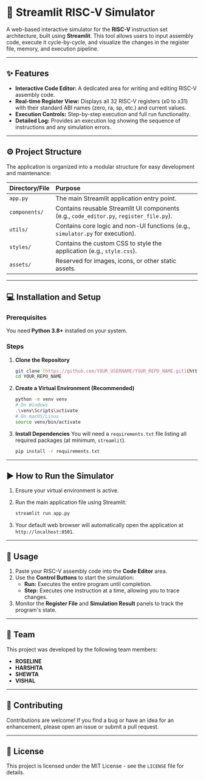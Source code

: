 # 🚀 Streamlit RISC-V Simulator

A web-based interactive simulator for the **RISC-V** instruction set architecture, built using **Streamlit**. This tool allows users to input assembly code, execute it cycle-by-cycle, and visualize the changes in the register file, memory, and execution pipeline.

---

## ✨ Features

* **Interactive Code Editor:** A dedicated area for writing and editing RISC-V assembly code.
* **Real-time Register View:** Displays all 32 RISC-V registers ($\text{x0}$ to $\text{x31}$) with their standard ABI names ($\text{zero}$, $\text{ra}$, $\text{sp}$, etc.) and current values.
* **Execution Controls:** Step-by-step execution and full run functionality.
* **Detailed Log:** Provides an execution log showing the sequence of instructions and any simulation errors.

---

## ⚙️ Project Structure

The application is organized into a modular structure for easy development and maintenance:

| Directory/File | Purpose |
| :--- | :--- |
| `app.py` | The main Streamlit application entry point. |
| `components/` | Contains reusable Streamlit UI components (e.g., `code_editor.py`, `register_file.py`). |
| `utils/` | Contains core logic and non-UI functions (e.g., `simulator.py` for execution). |
| `styles/` | Contains the custom CSS to style the application (e.g., `style.css`). |
| `assets/` | Reserved for images, icons, or other static assets. |

---

## 💻 Installation and Setup

### Prerequisites

You need **Python 3.8+** installed on your system.

### Steps

1.  **Clone the Repository**
    ```bash
    git clone [https://github.com/YOUR_USERNAME/YOUR_REPO_NAME.git](https://github.com/YOUR_USERNAME/YOUR_REPO_NAME.git)
    cd YOUR_REPO_NAME
    ```

2.  **Create a Virtual Environment (Recommended)**
    ```bash
    python -m venv venv
    # On Windows
    .\venv\Scripts\activate
    # On macOS/Linux
    source venv/bin/activate
    ```

3.  **Install Dependencies**
    You will need a `requirements.txt` file listing all required packages (at minimum, `streamlit`).
    ```bash
    pip install -r requirements.txt
    ```

---

## ▶️ How to Run the Simulator

1.  Ensure your virtual environment is active.
2.  Run the main application file using Streamlit:

    ```bash
    streamlit run app.py
    ```

3.  Your default web browser will automatically open the application at `http://localhost:8501`.

---

## 📝 Usage

1.  Paste your RISC-V assembly code into the **Code Editor** area.
2.  Use the **Control Buttons** to start the simulation:
    * **Run:** Executes the entire program until completion.
    * **Step:** Executes one instruction at a time, allowing you to trace changes.
3.  Monitor the **Register File** and **Simulation Result** panels to track the program's state.

---

## 👥 Team

This project was developed by the following team members:

* **ROSELINE**
* **HARSHITA**
* **SHEWTA**
* **VISHAL**

---

## 🤝 Contributing

Contributions are welcome! If you find a bug or have an idea for an enhancement, please open an issue or submit a pull request.

---

## 📄 License

This project is licensed under the MIT License - see the `LICENSE` file for details.
